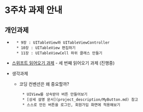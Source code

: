 # 3주차 과제 안내

## 개인과제

* ~~~교재 9~11장 문제 해결해보기~~~
	* 9장 : UITableView와 UITableViewController
	* 10장 : UITableView 편집하기
	* 11장 : UITableViewCell 하위 클래스 만들기

* [스위프트 읽어오기 과제](reading/ios_reading_assignment_swift_3.pdf) - 세 번째 읽어오기 과제 (진행중) 

* 생각과제
	* 코딩 컨벤션은 왜 중요할까?

~~~* 프로젝트 과제~~~
		* UIView를 상속받아 버튼 만들어보기
		* [상세 설명 문서](project_description/MyButton.md) 참고
		* 스스로 만든 버튼을 로그인, 회원가입 화면에 적용해보기

